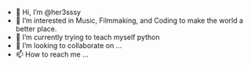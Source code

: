 - 👋 Hi, I’m @her3sssy
- 👀 I’m interested in Music, Filmmaking, and Coding to make the world a better place.
- 🌱 I’m currently trying to teach myself python
- 💞️ I’m looking to collaborate on ...
- 📫 How to reach me ...

<!---
her3sssy/her3sssy is a ✨ special ✨ repository because its `README.md` (this file) appears on your GitHub profile.
You can click the Preview link to take a look at your changes.
--->
